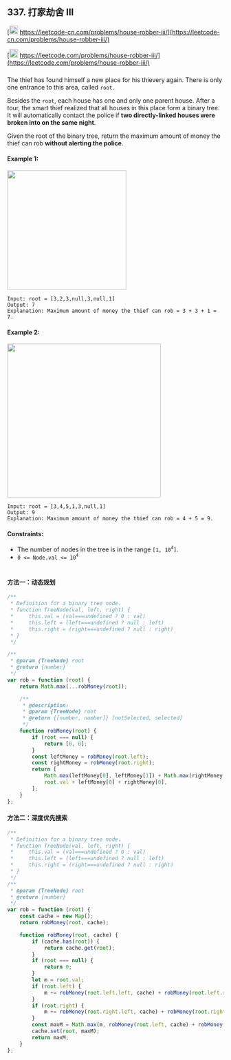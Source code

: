 ## 337. 打家劫舍 III

[<img src="https://static.leetcode-cn.com/cn-mono-assets/production/assets/logo-dark-cn.c42314a8.svg" height="20" /> https://leetcode-cn.com/problems/house-robber-iii/](https://leetcode-cn.com/problems/house-robber-iii/)

[<img src="https://assets.leetcode.com/static_assets/public/webpack_bundles/images/logo-dark.e99485d9b.svg" height="20"/> https://leetcode.com/problems/house-robber-iii/](https://leetcode.com/problems/house-robber-iii/)

###

The thief has found himself a new place for his thievery again. There is only one entrance to this area, called `root`.

Besides the `root`, each house has one and only one parent house. After a tour, the smart thief realized that all houses in this place form a binary tree. It will automatically contact the police if **two directly-linked houses were broken into on the same night**.

Given the root of the binary tree, return the maximum amount of money the thief can rob **without alerting the police**.

#### Example 1:

<img src="https://assets.leetcode.com/uploads/2021/03/10/rob1-tree.jpg" width="277" />

```
Input: root = [3,2,3,null,3,null,1]
Output: 7
Explanation: Maximum amount of money the thief can rob = 3 + 3 + 1 = 7.
```

#### Example 2:

<img src="https://assets.leetcode.com/uploads/2021/03/10/rob2-tree.jpg" width="357" />

```
Input: root = [3,4,5,1,3,null,1]
Output: 9
Explanation: Maximum amount of money the thief can rob = 4 + 5 = 9.
```

#### Constraints:

-   The number of nodes in the tree is in the range `[1, 10`<sup>`4`</sup>`]`.
-   `0 <= Node.val <= 10`<sup>`4`</sup>

#

#### 方法一：动态规划

```js
/**
 * Definition for a binary tree node.
 * function TreeNode(val, left, right) {
 *     this.val = (val===undefined ? 0 : val)
 *     this.left = (left===undefined ? null : left)
 *     this.right = (right===undefined ? null : right)
 * }
 */

/**
 * @param {TreeNode} root
 * @return {number}
 */
var rob = function (root) {
    return Math.max(...robMoney(root));

    /**
     * @description:
     * @param {TreeNode} root
     * @return {[number, number]} [notSelected, selected]
     */
    function robMoney(root) {
        if (root === null) {
            return [0, 0];
        }
        const leftMoney = robMoney(root.left);
        const rightMoney = robMoney(root.right);
        return [
            Math.max(leftMoney[0], leftMoney[1]) + Math.max(rightMoney[0], rightMoney[1]),
            root.val + leftMoney[0] + rightMoney[0],
        ];
    }
};
```

#### 方法二：深度优先搜索

```js
/**
 * Definition for a binary tree node.
 * function TreeNode(val, left, right) {
 *     this.val = (val===undefined ? 0 : val)
 *     this.left = (left===undefined ? null : left)
 *     this.right = (right===undefined ? null : right)
 * }
 */
/**
 * @param {TreeNode} root
 * @return {number}
 */
var rob = function (root) {
    const cache = new Map();
    return robMoney(root, cache);

    function robMoney(root, cache) {
        if (cache.has(root)) {
            return cache.get(root);
        }
        if (root === null) {
            return 0;
        }
        let m = root.val;
        if (root.left) {
            m += robMoney(root.left.left, cache) + robMoney(root.left.right, cache);
        }
        if (root.right) {
            m += robMoney(root.right.left, cache) + robMoney(root.right.right, cache);
        }
        const maxM = Math.max(m, robMoney(root.left, cache) + robMoney(root.right, cache));
        cache.set(root, maxM);
        return maxM;
    }
};
```
